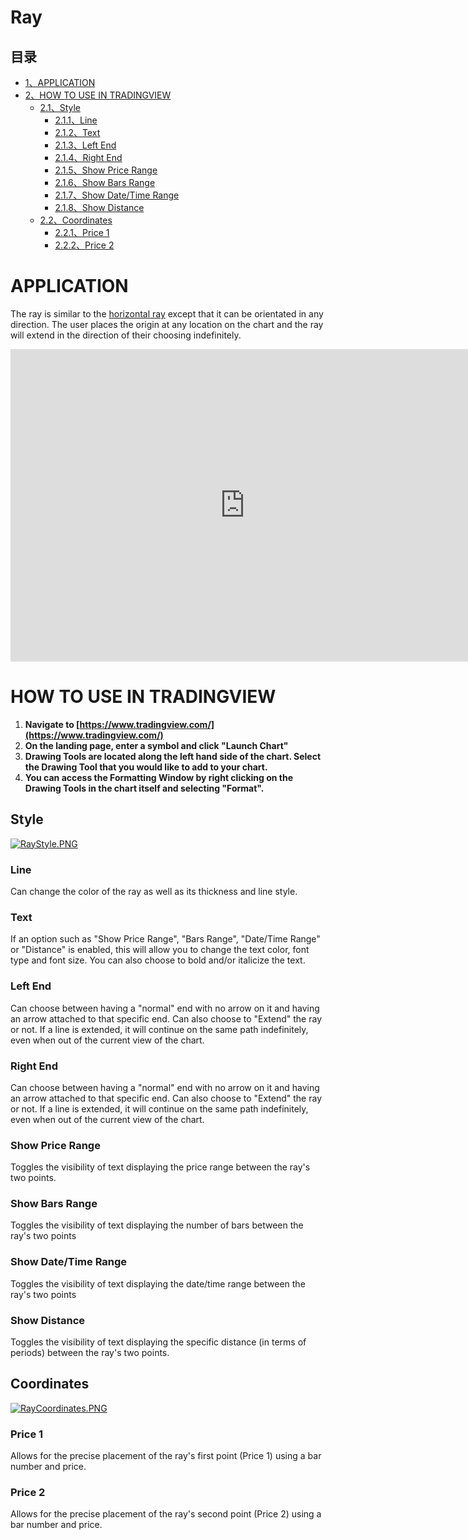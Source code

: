 # Ray

## 目录

-   [1、APPLICATION](#APPLICATION)
-   [2、HOW TO USE IN TRADINGVIEW](#HOW_TO_USE_IN_TRADINGVIEW)
    -   [2.1、Style](#Style)
        -   [2.1.1、Line](#Line)
        -   [2.1.2、Text](#Text)
        -   [2.1.3、Left End](#Left_End)
        -   [2.1.4、Right End](#Right_End)
        -   [2.1.5、Show Price Range](#Show_Price_Range)
        -   [2.1.6、Show Bars Range](#Show_Bars_Range)
        -   [2.1.7、Show Date/Time Range](#Show_Date.2FTime_Range)
        -   [2.1.8、Show Distance](#Show_Distance)
    -   [2.2、Coordinates](#Coordinates)
        -   [2.2.1、Price 1](#Price_1)
        -   [2.2.2、Price 2](#Price_2)

# APPLICATION

The ray is similar to the  [horizontal ray](https://www.tradingview.com/wiki/Horizontal_Ray "Horizontal Ray")  except that it can be orientated in any direction. The user places the origin at any location on the chart and the ray will extend in the direction of their choosing indefinitely.

<iframe src="https://www.tradingview.com/embed/kqTftpPe/" frameborder="0" width="750" height="500"></iframe>

# HOW TO USE IN TRADINGVIEW

1.  **Navigate to  [https://www.tradingview.com/](https://www.tradingview.com/)**
2.  **On the landing page, enter a symbol and click "Launch Chart"**
3.  **Drawing Tools are located along the left hand side of the chart. Select the Drawing Tool that you would like to add to your chart.**
4.  **You can access the Formatting Window by right clicking on the Drawing Tools in the chart itself and selecting "Format".**

## Style

[![RayStyle.PNG](https://wiki-pics.tradingview.com/tv/public/8/81/RayStyle.PNG)](https://www.tradingview.com/wiki/File:RayStyle.PNG)

### Line

Can change the color of the ray as well as its thickness and line style.

### Text

If an option such as "Show Price Range", "Bars Range", "Date/Time Range" or "Distance" is enabled, this will allow you to change the text color, font type and font size. You can also choose to bold and/or italicize the text.

### Left End

Can choose between having a "normal" end with no arrow on it and having an arrow attached to that specific end. Can also choose to "Extend" the ray or not. If a line is extended, it will continue on the same path indefinitely, even when out of the current view of the chart.

### Right End

Can choose between having a "normal" end with no arrow on it and having an arrow attached to that specific end. Can also choose to "Extend" the ray or not. If a line is extended, it will continue on the same path indefinitely, even when out of the current view of the chart.

### Show Price Range

Toggles the visibility of text displaying the price range between the ray's two points.

### Show Bars Range

Toggles the visibility of text displaying the number of bars between the ray's two points

### Show Date/Time Range

Toggles the visibility of text displaying the date/time range between the ray's two points

### Show Distance

Toggles the visibility of text displaying the specific distance (in terms of periods) between the ray's two points.

## Coordinates

[![RayCoordinates.PNG](https://wiki-pics.tradingview.com/tv/public/5/53/RayCoordinates.PNG)](https://www.tradingview.com/wiki/File:RayCoordinates.PNG)

### Price 1

Allows for the precise placement of the ray's first point (Price 1) using a bar number and price.

### Price 2

Allows for the precise placement of the ray's second point (Price 2) using a bar number and price.